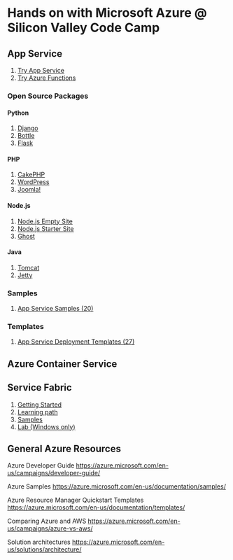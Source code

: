 # Hands on with Microsoft Azure @ Silicon Valley Code Camp

## App Service

1. [Try App Service](https://tryappservice.azure.com)
1. [Try Azure Functions](https://functions.azure.com/try)

### Open Source Packages

#### Python 

1. [Django](https://azure.microsoft.com/en-us/marketplace/partners/ptvs/django/)
1. [Bottle](https://azure.microsoft.com/en-us/marketplace/partners/ptvs/bottle/)
1. [Flask](https://azure.microsoft.com/en-us/marketplace/partners/ptvs/flask/)

#### PHP

1. [CakePHP](https://azure.microsoft.com/en-us/marketplace/partners/cakesoftwarefoundation/cakephp/)
1. [WordPress](https://azure.microsoft.com/en-us/marketplace/partners/wordpress/wordpress/)
1. [Joomla!](https://azure.microsoft.com/en-us/marketplace/partners/joomla/joomla/)

#### Node.js

1. [Node.js Empty Site](https://azure.microsoft.com/en-us/marketplace/partners/justinbeckwith/nodejsemptysite/)
1. [Node.js Starter Site](https://azure.microsoft.com/en-us/marketplace/partners/microsoft/nodejsstartersite/)
1. [Ghost](https://azure.microsoft.com/en-us/marketplace/partners/ghost/ghost/)

#### Java

1. [Tomcat](https://azure.microsoft.com/en-us/marketplace/partners/microsoft/apachetomcat7/)
1. [Jetty](https://azure.microsoft.com/en-us/marketplace/partners/microsoft/jetty/)

### Samples

1. [App Service Samples (20)](https://azure.microsoft.com/en-us/documentation/samples/?service=app-service)

### Templates

1. [App Service Deployment Templates (27)](https://azure.microsoft.com/en-us/documentation/templates/?term=app+service)

## Azure Container Service

## Service Fabric

1. [Getting Started](http://aka.ms/servicefabricsdk)
1. [Learning path](https://azure.microsoft.com/en-us/documentation/learning-paths/service-fabric/)
1. [Samples](http://aka.ms/servicefabricsamples)
1. [Lab (Windows only)](https://msdnshared.blob.core.windows.net/media/2016/07/SF-Lab-Part-I.docx)

## General Azure Resources

Azure Developer Guide
https://azure.microsoft.com/en-us/campaigns/developer-guide/

Azure Samples
https://azure.microsoft.com/en-us/documentation/samples/

Azure Resource Manager Quickstart Templates
https://azure.microsoft.com/en-us/documentation/templates/

Comparing Azure and AWS
https://azure.microsoft.com/en-us/campaigns/azure-vs-aws/ 

Solution architectures
https://azure.microsoft.com/en-us/solutions/architecture/ 
